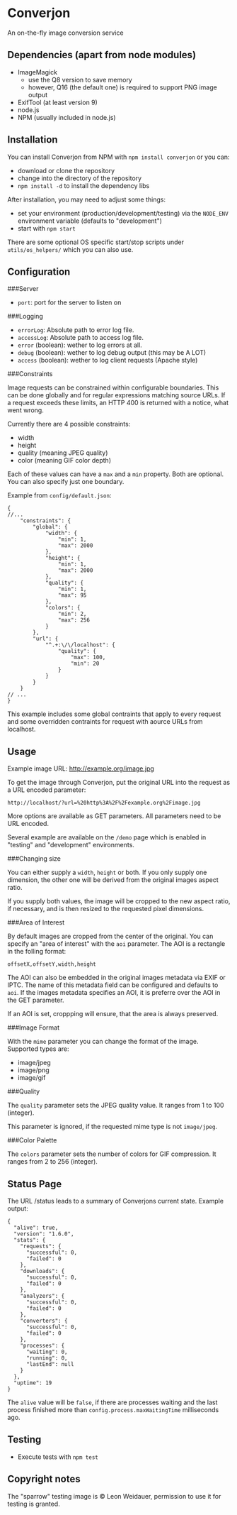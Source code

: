 Converjon
=========

An on-the-fly image conversion service

Dependencies (apart from node modules)
-
  * ImageMagick
    * use the Q8 version to save memory
    * however, Q16 (the default one) is required to support PNG image output
  * ExifTool (at least version 9)
  * node.js
  * NPM (usually included in node.js)

Installation
-

You can install Converjon from NPM with `npm install converjon` or you can:

  * download or clone the repository
  * change into the directory of the repository
  * `npm install -d` to install the dependency libs

After installation, you may need to adjust some things:

  * set your environment (production/development/testing) via the `NODE_ENV` environment variable (defaults to "development")
  * start with `npm start`

There are some optional OS specific start/stop scripts under `utils/os_helpers/` which you can also use.

Configuration
-

###Server
 * `port`: port for the server to listen on

###Logging
 * `errorLog`: Absolute path to error log file.
 * `accessLog`: Absolute path to access log file.
 * `error` (boolean): wether to log errors at all.
 * `debug` (boolean): wether to log debug output (this may be A LOT)
 * `access` (boolean): wether to log client requests (Apache style)

###Constraints

Image requests can be constrained within configurable boundaries. This can be done globally and for regular expressions matching source URLs. If a request exceeds these limits, an HTTP 400 is returned with a notice, what went wrong.

Currently there are 4 possible constraints:

  * width
  * height
  * quality (meaning JPEG quality)
  * color (meaning GIF color depth)

Each of these values can have a `max` and a `min` property. Both are optional. You can also specify just one boundary.

Example from `config/default.json`:

    {
    //...
        "constraints": {
            "global": {
                "width": {
                    "min": 1,
                    "max": 2000
                },
                "height": {
                    "min": 1,
                    "max": 2000
                },
                "quality": {
                    "min": 1,
                    "max": 95
                },
                "colors": {
                    "min": 2,
                    "max": 256
                }
            },
            "url": {
                "^.+:\/\/localhost": {
                    "quality": {
                        "max": 100,
                        "min": 20
                    }
                }
            }
        }
    // ...
    }

This example includes some global contraints that apply to every request and some overridden contraints for request with aource URLs from localhost.

Usage
-

Example image URL: http://example.org/image.jpg

To get the image through Converjon, put the original URL into the request as a URL encoded parameter:

    http://localhost/?url=%20http%3A%2F%2Fexample.org%2Fimage.jpg

More options are available as GET parameters. All parameters need to be URL encoded.

Several example are available on the `/demo` page which is enabled in "testing" and "development" environments.

###Changing size

You can either supply a `width`, `height` or both. If you only supply one dimension, the other one will be derived from the original images aspect ratio.

If you supply both values, the image will be cropped to the new aspect ratio, if necessary, and is then resized to the requested pixel dimensions.

###Area of Interest

By default images are cropped from the center of the original. You can specify an "area of interest" with the `aoi` parameter. The AOI is a rectangle in the folling format:
    
    offsetX,offsetY,width,height

The AOI can also be embedded in the original images metadata via EXIF or IPTC. The name of this metadata field can be configured and defaults to `aoi`. If the images metadata specifies an AOI, it is preferre over the AOI in the GET parameter.

If an AOI is set, croppping will ensure, that the area is always preserved.

###Image Format

With the `mime` parameter you can change the format of the image. Supported types are:
  * image/jpeg
  * image/png
  * image/gif

###Quality

The `quality` parameter sets the JPEG quality value. It ranges from 1 to 100 (integer).

This parameter is ignored, if the requested mime type is not `image/jpeg`.

###Color Palette

The `colors` parameter sets the number of colors for GIF compression. It ranges from 2 to 256 (integer).

Status Page
-

The URL /status leads to a summary of Converjons current state. Example output:

    {
      "alive": true,
      "version": "1.6.0",
      "stats": {
        "requests": {
          "successful": 0,
          "failed": 0
        },
        "downloads": {
          "successful": 0,
          "failed": 0
        },
        "analyzers": {
          "successful": 0,
          "failed": 0
        },
        "converters": {
          "successful": 0,
          "failed": 0
        },
        "processes": {
          "waiting": 0,
          "running": 0,
          "lastEnd": null
        }
      },
      "uptime": 19
    }

The `alive` value will be `false`, if there are processes waiting and the last process finished more than `config.process.maxWaitingTime` milliseconds ago.

Testing
-
  * Execute tests with `npm test`

Copyright notes
-
The "sparrow" testing image is © Leon Weidauer, permission to use it for testing is granted.
